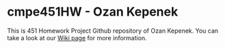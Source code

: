 # cmpe451HW - Ozan Kepenek

This is 451 Homework Project Github repository of Ozan Kepenek. 
You can take a look at our [Wiki page](https://github.com/ozankep/cmpe451HW/wiki) for more information.
